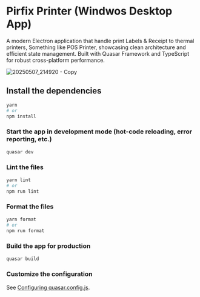 # Pirfix Printer (Windwos Desktop App)

A modern Electron application that handle print Labels & Receipt to thermal printers, Something like POS Printer, showcasing clean architecture and efficient state management. Built with Quasar Framework and TypeScript for robust cross-platform performance.


![20250507_214920 - Copy](https://github.com/user-attachments/assets/875c11e3-57e6-4a78-b33d-8e3319198557)


## Install the dependencies

```bash
yarn
# or
npm install
```

### Start the app in development mode (hot-code reloading, error reporting, etc.)

```bash
quasar dev
```

### Lint the files

```bash
yarn lint
# or
npm run lint
```

### Format the files

```bash
yarn format
# or
npm run format
```

### Build the app for production

```bash
quasar build
```

### Customize the configuration

See [Configuring quasar.config.js](https://v2.quasar.dev/quasar-cli-vite/quasar-config-js).
